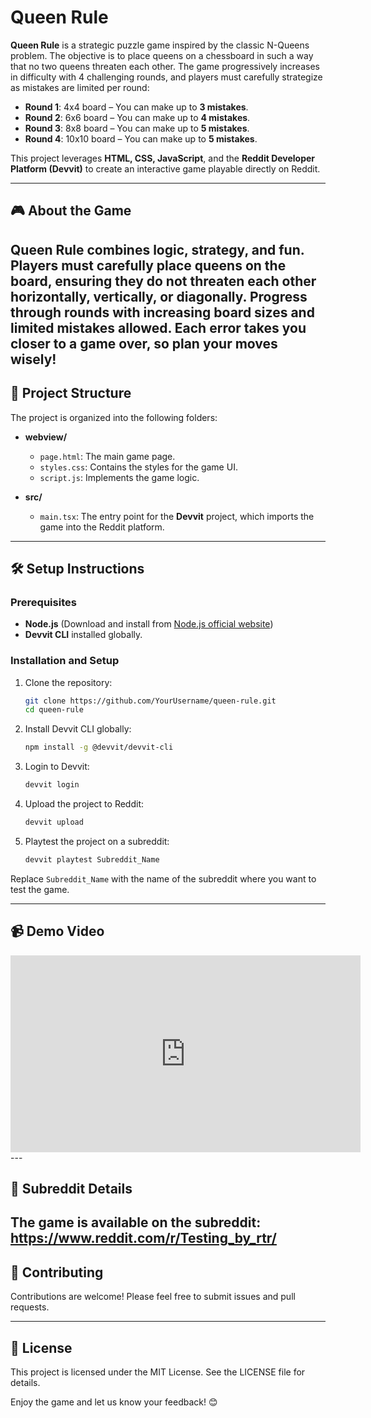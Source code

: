 # Queen Rule  

**Queen Rule** is a strategic puzzle game inspired by the classic N-Queens problem. The objective is to place queens on a chessboard in such a way that no two queens threaten each other. The game progressively increases in difficulty with 4 challenging rounds, and players must carefully strategize as mistakes are limited per round:  

- **Round 1**: 4x4 board – You can make up to **3 mistakes**.  
- **Round 2**: 6x6 board – You can make up to **4 mistakes**.  
- **Round 3**: 8x8 board – You can make up to **5 mistakes**.  
- **Round 4**: 10x10 board – You can make up to **5 mistakes**.  

This project leverages **HTML, CSS, JavaScript**, and the **Reddit Developer Platform (Devvit)** to create an interactive game playable directly on Reddit.  

---

## 🎮 About the Game  
**Queen Rule** combines logic, strategy, and fun. Players must carefully place queens on the board, ensuring they do not threaten each other horizontally, vertically, or diagonally. Progress through rounds with increasing board sizes and limited mistakes allowed. Each error takes you closer to a game over, so plan your moves wisely!  
---

## 🚀 Project Structure  
The project is organized into the following folders:  

- **webview/**  
  - `page.html`: The main game page.  
  - `styles.css`: Contains the styles for the game UI.  
  - `script.js`: Implements the game logic.  

- **src/**  
  - `main.tsx`: The entry point for the **Devvit** project, which imports the game into the Reddit platform.  

---

## 🛠️ Setup Instructions  

### Prerequisites  
- **Node.js** (Download and install from [Node.js official website](https://nodejs.org))  
- **Devvit CLI** installed globally.  

### Installation and Setup  
1. Clone the repository:  
   ```bash  
   git clone https://github.com/YourUsername/queen-rule.git  
   cd queen-rule  
   ```  

2. Install Devvit CLI globally:  
   ```bash  
   npm install -g @devvit/devvit-cli  
   ```  

3. Login to Devvit:  
   ```bash  
   devvit login  
   ```  

4. Upload the project to Reddit:  
   ```bash  
   devvit upload  
   ```  

5. Playtest the project on a subreddit:  
   ```bash  
   devvit playtest Subreddit_Name  
   ```  

Replace `Subreddit_Name` with the name of the subreddit where you want to test the game.  

---

## 📹 Demo Video  
<iframe width="560" height="315" src="https://www.youtube.com/embed/FUVwZr3QlE4?si=u_Ly3pdMIuSa0OdK" title="YouTube video player" frameborder="0" allow="accelerometer; autoplay; clipboard-write; encrypted-media; gyroscope; picture-in-picture; web-share" referrerpolicy="strict-origin-when-cross-origin" allowfullscreen></iframe>
---

## 📢 Subreddit Details  
The game is available on the subreddit:  
https://www.reddit.com/r/Testing_by_rtr/
---

## 🤝 Contributing  
Contributions are welcome! Please feel free to submit issues and pull requests.  

---

## 📄 License  
This project is licensed under the MIT License. See the LICENSE file for details.  

Enjoy the game and let us know your feedback! 😊  